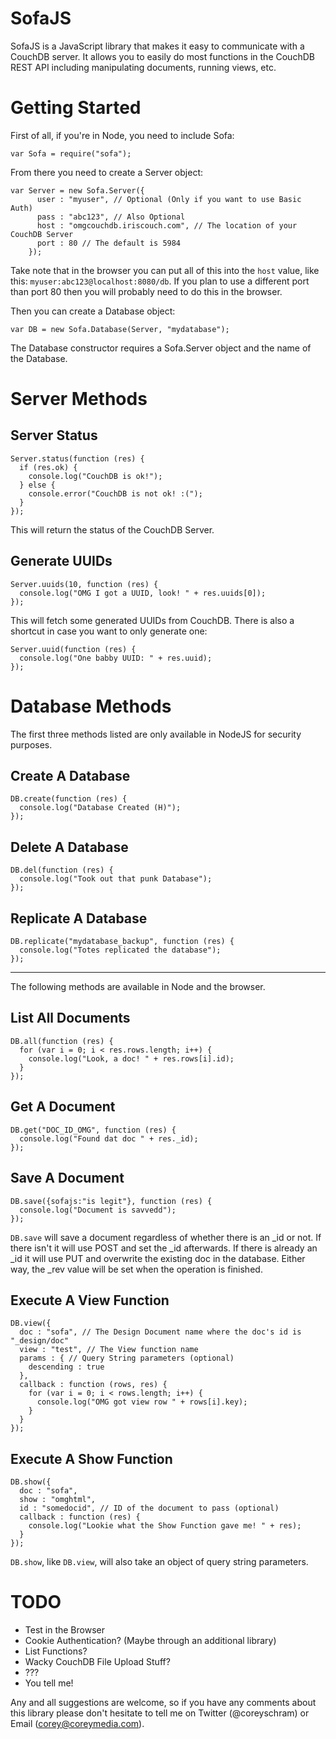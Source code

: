 SofaJS
======
SofaJS is a JavaScript library that makes it easy to communicate with a CouchDB server. It allows you to
easily do most functions in the CouchDB REST API including manipulating documents, running views, etc.

Getting Started
===============
First of all, if you're in Node, you need to include Sofa:

    var Sofa = require("sofa");

From there you need to create a Server object:

    var Server = new Sofa.Server({
          user : "myuser", // Optional (Only if you want to use Basic Auth)
          pass : "abc123", // Also Optional
          host : "omgcouchdb.iriscouch.com", // The location of your CouchDB Server
          port : 80 // The default is 5984
        });
        
Take note that in the browser you can put all of this into the `host` value, like this: `myuser:abc123@localhost:8080/db`.
If you plan to use a different port than port 80 then you will probably need to do this in the browser.

Then you can create a Database object:

    var DB = new Sofa.Database(Server, "mydatabase");
    
The Database constructor requires a Sofa.Server object and the name of the Database.

Server Methods
==============

Server Status
-------------
    Server.status(function (res) {
      if (res.ok) {
        console.log("CouchDB is ok!");
      } else {
        console.error("CouchDB is not ok! :(");
      }
    });
    
This will return the status of the CouchDB Server.

Generate UUIDs
--------------
    Server.uuids(10, function (res) {
      console.log("OMG I got a UUID, look! " + res.uuids[0]);
    });
    
This will fetch some generated UUIDs from CouchDB. There is also a shortcut in case you want to only generate one:

    Server.uuid(function (res) {
      console.log("One babby UUID: " + res.uuid);
    });
    
Database Methods
================
The first three methods listed are only available in NodeJS for security purposes.

Create A Database
-----------------
    DB.create(function (res) {
      console.log("Database Created (H)");
    });

Delete A Database
-----------------
    DB.del(function (res) {
      console.log("Took out that punk Database");
    });
    
Replicate A Database
--------------------
    DB.replicate("mydatabase_backup", function (res) {
      console.log("Totes replicated the database");
    });

---

The following methods are available in Node and the browser.

List All Documents
------------------
    DB.all(function (res) {
      for (var i = 0; i < res.rows.length; i++) {
        console.log("Look, a doc! " + res.rows[i].id);
      }
    });
    
Get A Document
--------------
    DB.get("DOC_ID_OMG", function (res) {
      console.log("Found dat doc " + res._id);
    });
    
Save A Document
---------------
    DB.save({sofajs:"is legit"}, function (res) {
      console.log("Document is savvedd");
    });
    
`DB.save` will save a document regardless of whether there is an _id or not. If there isn't it will use POST and set the _id afterwards. If there is already an _id it will use PUT and overwrite the existing doc in the database. Either way, the _rev value will be set when the operation is finished.

Execute A View Function
-----------------------
    DB.view({
      doc : "sofa", // The Design Document name where the doc's id is "_design/doc"
      view : "test", // The View function name
      params : { // Query String parameters (optional)
        descending : true
      },
      callback : function (rows, res) {
        for (var i = 0; i < rows.length; i++) {
          console.log("OMG got view row " + rows[i].key);
        }
      }
    });

Execute A Show Function
-----------------------
    DB.show({
      doc : "sofa",
      show : "omghtml",
      id : "somedocid", // ID of the document to pass (optional)
      callback : function (res) {
        console.log("Lookie what the Show Function gave me! " + res);
      }
    });
    
`DB.show`, like `DB.view`, will also take an object of query string parameters.

TODO
====
 * Test in the Browser
 * Cookie Authentication? (Maybe through an additional library)
 * List Functions?
 * Wacky CouchDB File Upload Stuff?
 * ???
 * You tell me!
 
Any and all suggestions are welcome, so if you have any comments about this library please don't hesitate to tell me on Twitter (@coreyschram) or Email (corey@coreymedia.com).
